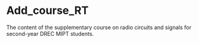 # Add_course_RT
The content of the supplementary course on radio circuits and signals for second-year DREC MIPT students.
